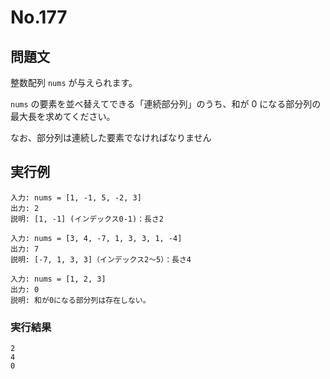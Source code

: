 # No.177

## 問題文

整数配列 `nums` が与えられます。

`nums` の要素を並べ替えてできる「連続部分列」のうち、和が 0 になる部分列の最大長を求めてください。

なお、部分列は連続した要素でなければなりません

## 実行例

```
入力: nums = [1, -1, 5, -2, 3]
出力: 2
説明: [1, -1] (インデックス0-1)：長さ2

入力: nums = [3, 4, -7, 1, 3, 3, 1, -4]
出力: 7
説明: [-7, 1, 3, 3]（インデックス2〜5）：長さ4

入力: nums = [1, 2, 3]
出力: 0
説明: 和が0になる部分列は存在しない。
```

### 実行結果

```
2
4
0
```
